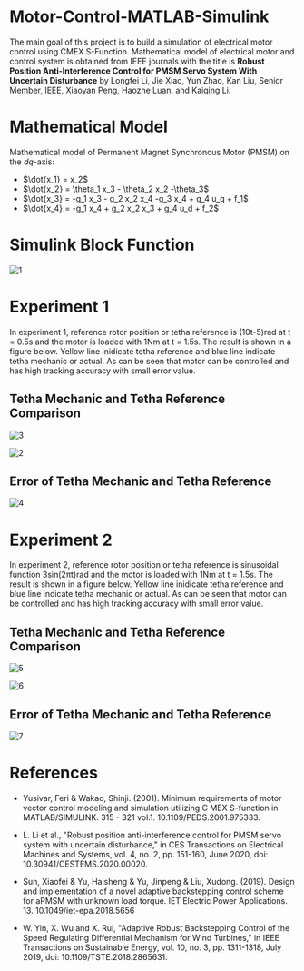 # Motor-Control-MATLAB-Simulink
The main goal of this project is to build a simulation of electrical motor control using CMEX S-Function. Mathematical model of electrical motor and control system is obtained from IEEE journals with the title is **Robust Position Anti-Interference Control for PMSM Servo System With Uncertain Disturbance** by Longfei Li, Jie Xiao, Yun Zhao, Kan Liu, Senior Member, IEEE, Xiaoyan Peng, Haozhe Luan, and Kaiqing Li.

<h1>Mathematical Model</h1>

Mathematical model of Permanent Magnet Synchronous Motor (PMSM) on the $dq$-axis:
- $\dot{x_1} = x_2$
- $\dot{x_2} = \theta_1 x_3 - \theta_2 x_2 -\theta_3$
- $\dot{x_3} = -g_1 x_3 - g_2 x_2 x_4 -g_3 x_4 + g_4 u_q + f_1$
- $\dot{x_4} = -g_1 x_4 + g_2 x_2 x_3 + g_4 u_d + f_2$

<h1>Simulink Block Function</h1>

![1](https://user-images.githubusercontent.com/65435469/204591409-bd9fcabf-2c58-47ee-9cc0-757800b3595c.PNG)

<h1>Experiment 1</h1>
In experiment 1, reference rotor position or tetha reference is (10t-5)rad at t = 0.5s and the motor is loaded with 1Nm at t = 1.5s. The result is shown in a figure below. Yellow line inidicate tetha reference and blue line indicate tetha mechanic or actual. As can be seen that motor can be controlled and has high tracking accuracy with small error value.

<h2>Tetha Mechanic and Tetha Reference Comparison</h2>

![3](https://user-images.githubusercontent.com/65435469/204592439-019ad4f1-351d-4868-a94c-5b7a70983037.PNG)

![2](https://user-images.githubusercontent.com/65435469/204592643-daa152ca-153a-43e5-93d8-9dc984cae65e.PNG)

<h2>Error of Tetha Mechanic and Tetha Reference</h2>

![4](https://user-images.githubusercontent.com/65435469/204592916-1e11250e-df77-4c51-837a-8acce30108ed.PNG)

<h1>Experiment 2</h1>
In experiment 2, reference rotor position or tetha reference is sinusoidal function 3sin(2πt)rad and the motor is loaded with 1Nm at t = 1.5s. The result is shown in a figure below. Yellow line inidicate tetha reference and blue line indicate tetha mechanic or actual. As can be seen that motor can be controlled and has high tracking accuracy with small error value.

<h2>Tetha Mechanic and Tetha Reference Comparison</h2>

![5](https://user-images.githubusercontent.com/65435469/204593221-523bdf6a-81a0-4d4c-b423-8d610da75760.PNG)

![6](https://user-images.githubusercontent.com/65435469/204593233-9689f313-6739-4af5-adf9-cea962da6824.PNG)

<h2>Error of Tetha Mechanic and Tetha Reference</h2>

![7](https://user-images.githubusercontent.com/65435469/204593247-0975d9cd-2f0d-418b-8f12-5f8724cf5a89.PNG)

<h1>References</h1>

- Yusivar, Feri & Wakao, Shinji. (2001). Minimum requirements of motor vector control modeling and simulation utilizing C MEX S-function in MATLAB/SIMULINK. 315 - 321 vol.1. 10.1109/PEDS.2001.975333.

- L. Li et al., "Robust position anti-interference control for PMSM servo system with uncertain disturbance," in CES Transactions on Electrical Machines and Systems, vol. 4, no. 2, pp. 151-160, June 2020, doi: 10.30941/CESTEMS.2020.00020.

- Sun, Xiaofei & Yu, Haisheng & Yu, Jinpeng & Liu, Xudong. (2019). Design and implementation of a novel adaptive backstepping control scheme for aPMSM with unknown load torque. IET Electric Power Applications. 13. 10.1049/iet-epa.2018.5656

- W. Yin, X. Wu and X. Rui, "Adaptive Robust Backstepping Control of the Speed Regulating Differential Mechanism for Wind Turbines," in IEEE Transactions on Sustainable Energy, vol. 10, no. 3, pp. 1311-1318, July 2019, doi: 10.1109/TSTE.2018.2865631.
